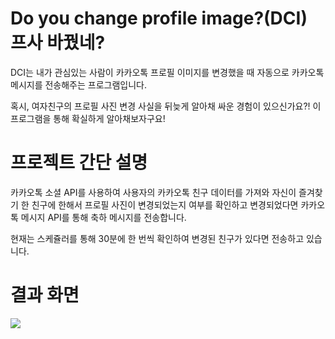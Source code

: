 
# Do you change profile image?(DCI) 프사 바꿨네?

DCI는 내가 관심있는 사람이 카카오톡 프로필 이미지를 변경했을 때 자동으로 카카오톡 메시지를 전송해주는 프로그램입니다.

혹시, 여자친구의 프로필 사진 변경 사실을 뒤늦게 알아채 싸운 경험이 있으신가요?! 이 프로그램을 통해 확실하게 알아채보자구요!

# 프로젝트 간단 설명
카카오톡 소셜 API를 사용하여 사용자의 카카오톡 친구 데이터를 가져와 자신이 즐겨찾기 한 친구에 한해서 프로필 사진이 변경되었는지 여부를 확인하고 변경되었다면 카카오톡 메시지 API를 통해 축하 메시지를 전송합니다.

현재는 스케쥴러를 통해 30분에 한 번씩 확인하여 변경된 친구가 있다면 전송하고 있습니다.

# 결과 화면

![](https://user-images.githubusercontent.com/80630604/209982388-08bb3592-bc9c-4a53-bb66-051b7f2e4ea2.jpeg)
